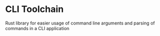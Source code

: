 # CLI Toolchain

Rust library for easier usage of command line arguments and parsing of commands in a CLI application
